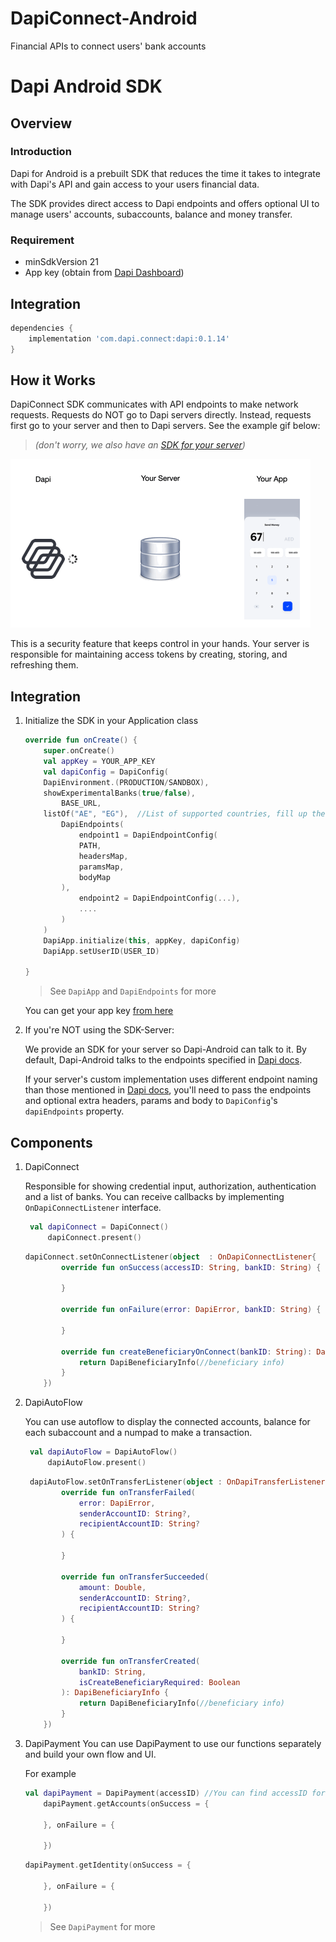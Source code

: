 # DapiConnect-Android
Financial APIs to connect users' bank accounts


# Dapi Android SDK

## Overview

### Introduction

Dapi for Android is a prebuilt SDK that reduces the time it takes to integrate with Dapi's API and gain access to your users financial data.

The SDK provides direct access to Dapi endpoints and offers optional UI to manage users' accounts, subaccounts, balance and money transfer.

### Requirement

- minSdkVersion 21
- App key (obtain from [Dapi Dashboard](https://dashboard.dapi.co/))

## Integration

```gradle
dependencies {
    implementation 'com.dapi.connect:dapi:0.1.14'
}
```


## How it Works

DapiConnect SDK communicates with API endpoints to make network requests. Requests do NOT go to Dapi servers directly. Instead, requests first go to your server and then to Dapi servers. See the example gif below:
> *(don't worry, we also have an [SDK for your server](https://github.com/dapi-co/sdk-server))*

![dfd](https://github.com/dapi-co/DapiConnect-iOS/raw/master/DapiConnectGIF.gif)

This is a security feature that keeps control in your hands. Your server is responsible for maintaining access tokens by creating, storing, and refreshing them.

## Integration

1. Initialize the SDK in your Application class

	```kotlin
	override fun onCreate() {
        super.onCreate()
        val appKey = YOUR_APP_KEY
        val dapiConfig = DapiConfig(
	    DapiEnvironment.(PRODUCTION/SANDBOX),
	    showExperimentalBanks(true/false),
            BASE_URL,
	    listOf("AE", "EG"),  //List of supported countries, fill up the countries you want to support using two-letter country codes (ISO 3166-1 alpha-2)
            DapiEndpoints(
                endpoint1 = DapiEndpointConfig(
                PATH,
                headersMap,
                paramsMap,
                bodyMap
            ),
                endpoint2 = DapiEndpointConfig(...),
				....
            )
        )
        DapiApp.initialize(this, appKey, dapiConfig)
        DapiApp.setUserID(USER_ID)

    }
	```
	>See `DapiApp` and `DapiEndpoints` for more


	You can get your app key [from here](https://dashboard.dapi.co/)

2. If you're NOT using the SDK-Server:

	We provide an SDK for your server so Dapi-Android can talk to it. By default, Dapi-Android talks to the endpoints specified in [Dapi docs](https://docs.dapi.co/). 

	If your server's custom implementation uses different endpoint naming than those mentioned in [Dapi docs](https://docs.dapi.co/), you'll need to pass the endpoints and optional extra headers, params and body  to `DapiConfig`'s `dapiEndpoints` property.


## Components


1. DapiConnect

	Responsible for showing credential input, authorization, authentication and a list of banks. You can receive callbacks by implementing `OnDapiConnectListener` interface.

	```kotlin
	 val dapiConnect = DapiConnect()
         dapiConnect.present()
	```

	```kotlin
	dapiConnect.setOnConnectListener(object  : OnDapiConnectListener{
            override fun onSuccess(accessID: String, bankID: String) {

            }

            override fun onFailure(error: DapiError, bankID: String) {

            }

            override fun createBeneficiaryOnConnect(bankID: String): DapiBeneficiaryInfo? {
                return DapiBeneficiaryInfo(//beneficiary info)
            }
        })

	```

2. DapiAutoFlow

	You can use autoflow to display the connected accounts, balance for each subaccount and a numpad to make a transaction.

	```kotlin
	 val dapiAutoFlow = DapiAutoFlow()
         dapiAutoFlow.present()
	```

	```kotlin
	 dapiAutoFlow.setOnTransferListener(object : OnDapiTransferListener{
            override fun onTransferFailed(
                error: DapiError,
                senderAccountID: String?,
                recipientAccountID: String?
            ) {

            }

            override fun onTransferSucceeded(
                amount: Double,
                senderAccountID: String?,
                recipientAccountID: String?
            ) {

            }

            override fun onTransferCreated(
                bankID: String,
                isCreateBeneficiaryRequired: Boolean
            ): DapiBeneficiaryInfo {
                return DapiBeneficiaryInfo(//beneficiary info)
            }
        })
	```
3. DapiPayment
	You can use DapiPayment to use our functions separately and build your own flow and UI.

	For example

	```kotlin
	val dapiPayment = DapiPayment(accessID) //You can find accessID for any connected account using `getConnections()` in `DapiConnect`
        dapiPayment.getAccounts(onSuccess = {
            
        }, onFailure = {
            
        })
	```

	```kotlin
	dapiPayment.getIdentity(onSuccess = {
            
        }, onFailure = {
            
        })
	```

	>See `DapiPayment` for more
